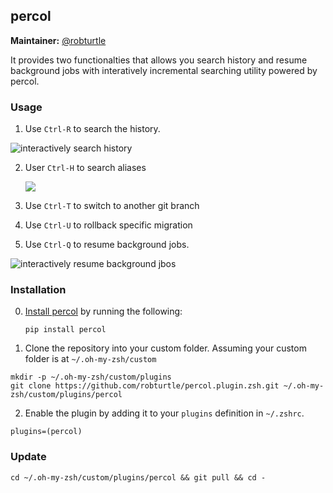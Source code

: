 ## percol

**Maintainer:** [@robturtle](https://github.com/robturtle)

It provides two functionalties that allows you search history and resume
background jobs with interatively incremental searching utility powered by
percol.

### Usage

1. Use `Ctrl-R` to search the history.

  ![interactively search history](https://www.dropbox.com/s/2ke80q5uswz7sqf/percol.plugin1.gif?raw=1)

2. User `Ctrl-H` to search aliases

   ![](https://www.dropbox.com/s/kvl2lahk7untk64/percol_browse_aliases.gif?raw=1)

3. Use `Ctrl-T` to switch to another git branch

4. Use `Ctrl-U` to rollback specific migration

5. Use `Ctrl-Q` to resume background jobs.

  ![interactively resume background jbos](https://www.dropbox.com/s/u5t5l7jeznv06y8/percol.plugin2.gif?raw=1)

### Installation

0. [Install percol](https://github.com/mooz/percol) by running the following:

   ```
   pip install percol
   ```

1. Clone the repository into your custom folder. Assuming your custom folder is
   at `~/.oh-my-zsh/custom`

  ```
  mkdir -p ~/.oh-my-zsh/custom/plugins
  git clone https://github.com/robturtle/percol.plugin.zsh.git ~/.oh-my-zsh/custom/plugins/percol
  ```

2. Enable the plugin by adding it to your `plugins` definition in `~/.zshrc`.

  ```
  plugins=(percol)
  ```

### Update

```
cd ~/.oh-my-zsh/custom/plugins/percol && git pull && cd -
```
